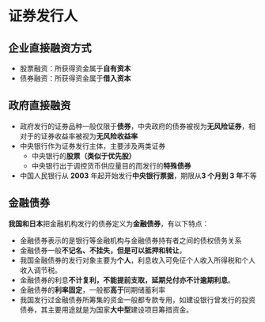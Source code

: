 # 证券发行人

## 企业直接融资方式

- 股票融资：所获得资金属于**自有资本**
- 债券融资：所获得资金属于**借入资本**

## 政府直接融资

- 政府发行的证券品种一般仅限于**债券**，中央政府的债券被视为**无风险证券**，相对于的证券收益率被视为**无风险收益率**
- 中央银行作为证券发行主体，主要涉及两类证券
  - 中央银行的**股票（类似于优先股）**
  - 中央银行出于调控货币供应量目的而发行的**特殊债券**
- 中国人民银行从 **2003** 年起开始发行**中央银行票据**，期限从**3 个月到 3 年**不等

## 金融债券

**我国和日本**把金融机构发行的债券定义为**金融债券**，有以下特点：

- 金融债券表示的是银行等金融机构与金融债券持有者之间的债权债务关系
- 金融债券一般**不记名、不挂失，但是可以抵押和转让**，
- 我国金融债券的发行对象主要为**个人**，利息收入可免征个人收入所得税和个人收入调节税。
- 金融债券的利息**不计复利，不能提前支取，延期兑付亦不计逾期利息**。
- 金融债券的**利率固定**，一般都**高于**同期储蓄利率
- 我国发行过金融债券所筹集的资金一般都专款专用，如建设银行曾发行的投资债券，其主要用途就是为国家**大中型**建设项目筹措资金。
